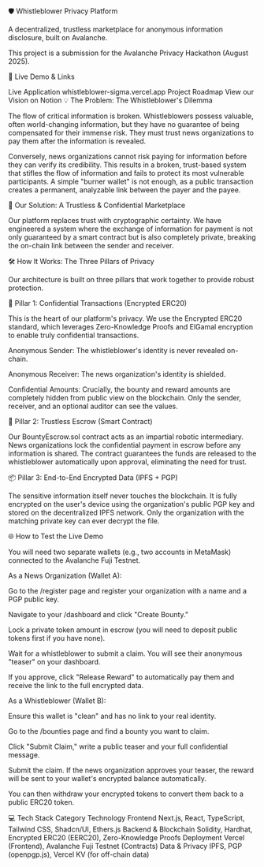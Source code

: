 🛡️ Whistleblower Privacy Platform

A decentralized, trustless marketplace for anonymous information disclosure, built on Avalanche.

This project is a submission for the Avalanche Privacy Hackathon (August 2025).

🚀 Live Demo & Links
	
Live Application	whistleblower-sigma.vercel.app
Project Roadmap	View our Vision on Notion
💡 The Problem: The Whistleblower's Dilemma

The flow of critical information is broken. Whistleblowers possess valuable, often world-changing information, but they have no guarantee of being compensated for their immense risk. They must trust news organizations to pay them after the information is revealed.

Conversely, news organizations cannot risk paying for information before they can verify its credibility. This results in a broken, trust-based system that stifles the flow of information and fails to protect its most vulnerable participants. A simple "burner wallet" is not enough, as a public transaction creates a permanent, analyzable link between the payer and the payee.

🎯 Our Solution: A Trustless & Confidential Marketplace

Our platform replaces trust with cryptographic certainty. We have engineered a system where the exchange of information for payment is not only guaranteed by a smart contract but is also completely private, breaking the on-chain link between the sender and receiver.

🛠️ How It Works: The Three Pillars of Privacy

Our architecture is built on three pillars that work together to provide robust protection.

🤫 Pillar 1: Confidential Transactions (Encrypted ERC20)

This is the heart of our platform's privacy. We use the Encrypted ERC20 standard, which leverages Zero-Knowledge Proofs and ElGamal encryption to enable truly confidential transactions.

Anonymous Sender: The whistleblower's identity is never revealed on-chain.

Anonymous Receiver: The news organization's identity is shielded.

Confidential Amounts: Crucially, the bounty and reward amounts are completely hidden from public view on the blockchain. Only the sender, receiver, and an optional auditor can see the values.

🤝 Pillar 2: Trustless Escrow (Smart Contract)

Our BountyEscrow.sol contract acts as an impartial robotic intermediary. News organizations lock the confidential payment in escrow before any information is shared. The contract guarantees the funds are released to the whistleblower automatically upon approval, eliminating the need for trust.

📦 Pillar 3: End-to-End Encrypted Data (IPFS + PGP)

The sensitive information itself never touches the blockchain. It is fully encrypted on the user's device using the organization's public PGP key and stored on the decentralized IPFS network. Only the organization with the matching private key can ever decrypt the file.

🌐 How to Test the Live Demo

You will need two separate wallets (e.g., two accounts in MetaMask) connected to the Avalanche Fuji Testnet.

As a News Organization (Wallet A):

Go to the /register page and register your organization with a name and a PGP public key.

Navigate to your /dashboard and click "Create Bounty."

Lock a private token amount in escrow (you will need to deposit public tokens first if you have none).

Wait for a whistleblower to submit a claim. You will see their anonymous "teaser" on your dashboard.

If you approve, click "Release Reward" to automatically pay them and receive the link to the full encrypted data.

As a Whistleblower (Wallet B):

Ensure this wallet is "clean" and has no link to your real identity.

Go to the /bounties page and find a bounty you want to claim.

Click "Submit Claim," write a public teaser and your full confidential message.

Submit the claim. If the news organization approves your teaser, the reward will be sent to your wallet's encrypted balance automatically.

You can then withdraw your encrypted tokens to convert them back to a public ERC20 token.

💻 Tech Stack
Category 	            Technology
Frontend	            Next.js, React, TypeScript, Tailwind CSS, Shadcn/UI, Ethers.js
Backend & Blockchain	Solidity, Hardhat, Encrypted ERC20 (EERC20), Zero-Knowledge Proofs
Deployment	            Vercel (Frontend), Avalanche Fuji Testnet (Contracts)
Data & Privacy	        IPFS, PGP (openpgp.js), Vercel KV (for off-chain data)
